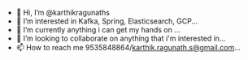 - 👋 Hi, I’m @karthikragunaths
- 👀 I’m interested in Kafka, Spring, Elasticsearch, GCP...
- 🌱 I’m currently anything i can get my hands on ...
- 💞️ I’m looking to collaborate on anything that i'm interested in...
- 📫 How to reach me 9535848864/karthik.ragunath.s@gmail.com...

<!---
karthikragunaths/karthikragunaths is a ✨ special ✨ repository because its `README.md` (this file) appears on your GitHub profile.
You can click the Preview link to take a look at your changes.
--->
